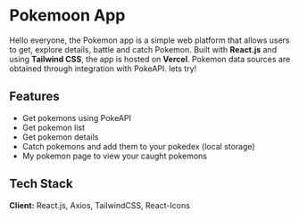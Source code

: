# Pokemoon App
Hello everyone, the Pokemon app is a simple web platform that allows users to get, explore details, battle and catch Pokemon. Built with **React.js** and using **Tailwind CSS**, the app is hosted on **Vercel**. Pokemon data sources are obtained through integration with PokeAPI. lets try!

## Features

- Get pokemons using PokeAPI
- Get pokemon list
- Get pokemon details
- Catch pokemons and add them to your pokedex (local storage)
- My pokemon page to view your caught pokemons

## Tech Stack

**Client:** React.js, Axios, TailwindCSS, React-Icons
